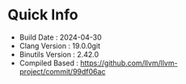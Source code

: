 # Quick Info
* Build Date : 2024-04-30
* Clang Version : 19.0.0git
* Binutils Version : 2.42.0
* Compiled Based : https://github.com/llvm/llvm-project/commit/99df06ac
